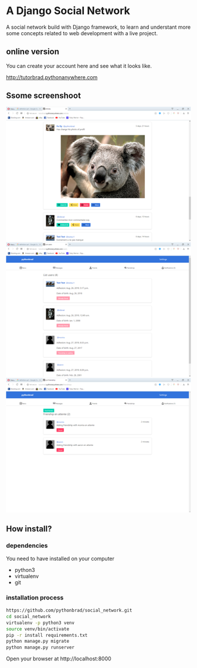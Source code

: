 # A Django Social Network

A social network build with Django framework, to learn and understant more some concepts related to web development with a live project.

## online version
You can create your account here and see what it looks like.

http://tutorbrad.pythonanywhere.com

## Ssome screenshoot

![Image](https://github.com/pythonbrad/social_network/blob/master/a.png)
![Image](https://github.com/pythonbrad/social_network/blob/master/b.png)
![Image](https://github.com/pythonbrad/social_network/blob/master/c.png)

## How install?

### dependencies
You need to have installed on your computer 

* python3
* virtualenv
* git

### installation process

```bash
https://github.com/pythonbrad/social_network.git
cd social_network
virtualenv -p python3 venv
source venv/bin/activate
pip -r install requirements.txt
python manage.py migrate
python manage.py runserver
```

Open your browser at http://localhost:8000

